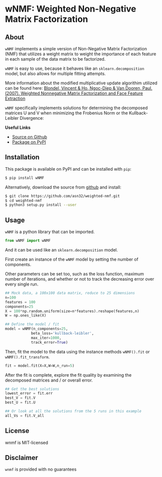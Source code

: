 # wNMF: Weighted Non-Negative Matrix Factorization

## About
`wNMF` implements a simple version of Non-Negative Matrix Factorization (NMF) that utilizes a weight matrix to weight the importance of each feature in each sample of the data matrix to be factorized.

`wNMF` is easy to use, because it behaves like an `sklearn.decomposition` model, but also allows for multiple fitting attempts.

More information about the modified multiplicative update algorithim utilized can be found here:
[Blondel, Vincent & Ho, Ngoc-Diep & Van Dooren, Paul. (2007). Weighted Nonnegative Matrix Factorization and Face Feature Extraction](https://pdfs.semanticscholar.org/e20e/98642009f13686a540c193fdbce2d509c3b8.pdf) 

`wNMF` specifically implements solutions for determining the decomposed matrices U and V when minimizing the Frobenius Norm or the Kullback-Leibler Divergence:

**Useful Links**
- [Source on Github](https://github.com/asn32/weighted-nmf)
- [Package on PyPI](https://https://pypi.org/project/wNMF/)

## Installation
This package is available on PyPI and can be installed with `pip`:
```bash
$ pip install wNMF
```

Alternatively, download the source from [github](https://github.com/asn32/weighted-nmf) and install:
```bash
$ git clone https://github.com/asn32/weighted-nmf.git
$ cd weighted-nmf
$ python3 setup.py install --user
```

## Usage
`wNMF` is a python library that can be imported.
```python
from wNMF import wNMF
```
And it can be used like an `sklearn.decomposition` model. 

First create an instance of the `wNMF` model by setting the number of components.

Other parameters can be set too, such as the loss function, maximum number of iterations, and whether or not to track the decreasing error over every single run.
```python
## Mock data, a 100x100 data matrix, reduce to 25 dimensions
n=100
features = 100
components=25
X = 100*np.random.uniform(size=n*features).reshape(features,n)
W = np.ones_like(X)

## Define the model / fit
model = wNMF(n_components=25,
            beta_loss='kullback-leibler',
            max_iter=1000,
            track_error=True)
```

Then, fit the model to the data using the instance methods `wNMF().fit` or `wNMF().fit_transform`.
```python
fit = model.fit(X=X,W=W,n_run=5)
```

After the fit is complete, explore the fit quality by examining the decomposed matrices and / or overall error.
```python
## Get the best solutions
lowest_error = fit.err
best_V = fit.V
best_U = fit.U

## Or look at all the solutions from the 5 runs in this example
all_Vs = fit.V_all
```

## License
wnmf is MIT-licensed

## Disclaimer
`wnmf` is provided with no guarantees

